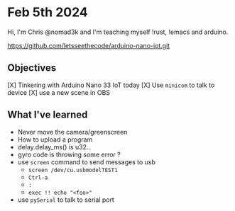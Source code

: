 # Feb 5th 2024

Hi, I'm Chris @nomad3k and I'm teaching myself !rust, !emacs and arduino.

https://github.com/letsseethecode/arduino-nano-iot.git

## Objectives

[X] Tinkering with Arduino Nano 33 IoT today
[X] Use `minicom` to talk to device
[X] use a new scene in OBS

## What I've learned

* Never move the camera/greenscreen
* How to upload a program
* delay.delay_ms() is u32.. 
* gyro code is throwing some error ?
* use `screen` command to send messages to usb
  * `screen /dev/cu.usbmodelTEST1`
  * `Ctrl-a`
  * `:`
  * `exec !! echo "<foo>"`
* use `pySerial` to talk to serial port
